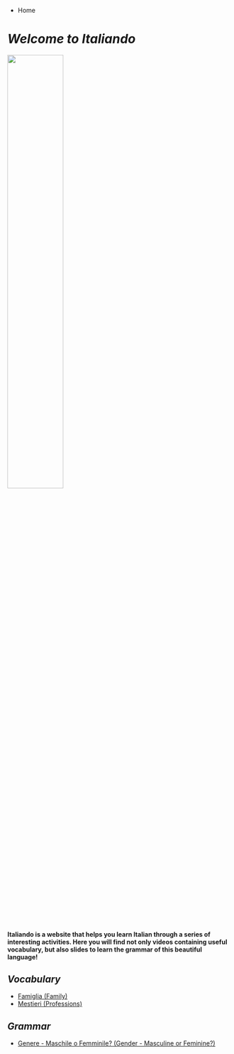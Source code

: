 <ul class="breadcrumb">
  <li>Home</li>
  </ul>
   

<h1><i><strong>Welcome to Italiando</strong></i></h1>

<p><img src="https://c1.staticflickr.com/1/219/482815089_0860b38e34_b.jpg" width="50%">
  <h4>Italiando is a website that helps you learn Italian through a series of interesting activities. 
   Here you will find not only videos containing useful vocabulary, but also slides to learn the grammar of this beautiful language!</h4>
  </p>


<h2><i>Vocabulary</i></h2>

<ul>
<li><a href="https://oscartuli.github.io/Italiando/Famiglia.html">Famiglia (Family)</a></li>
<li><a href="https://oscartuli.github.io/Italiando/Mestieri.html">Mestieri (Professions)</a></li> </ul>

<h2><i>Grammar</i></h2>
<ul>
<li><a href="https://oscartuli.github.io/Italiando/Gender.html">Genere - Maschile o Femminile? (Gender - Masculine or Feminine?)</a></li></ul>

